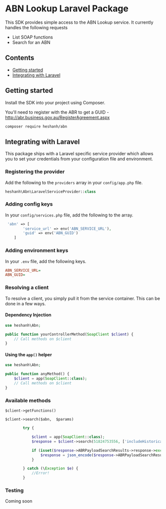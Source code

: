 # ABN Lookup Laravel Package

This SDK provides simple access to the ABN Lookup service. 
It currently handles the following requests

- List SOAP functions
- Search for an ABN



## Contents

- [Getting started](#getting-started)
- [Integrating with Laravel](#integrating-with-laravel)

## Getting started

Install the SDK into your project using Composer.

You'll need to register with the ABR to get a GUID - http://abr.business.gov.au/RegisterAgreement.aspx

```bash
composer require heshanh/abn
```

## Integrating with Laravel

This package ships with a Laravel specific service provider which allows you to set your credentials from your configuration file and environment.

### Registering the provider

Add the following to the `providers` array in your `config/app.php` file.

```php
heshanh\Abn\LaravelServiceProvider::class
```

### Adding config keys

In your `config/services.php` file, add the following to the array.

```php
 'abn' => [
        'service_url' => env('ABN_SERVICE_URL'),
        'guid' => env('ABN_GUID')
    ]
```

### Adding environment keys

In your `.env` file, add the following keys.

```ini
ABN_SERVICE_URL=
ABN_GUID=

```

### Resolving a client

To resolve a client, you simply pull it from the service container. This can be done in a few ways.

#### Dependency Injection

```php
use heshanh\Abn;

public function yourControllerMethod(SoapClient $client) {
    // Call methods on $client
}
```

#### Using the `app()` helper

```php
use heshanh\Abn;

public function anyMethod() {
    $client = app(SoapClient::class);
    // Call methods on $client
}
```

### Available methods

```
$client->getFunctions()

$client->search($abn,  $params)

```

```php
        try {

            $client = app(SoapClient::class);
            $response = $client->search(51824753556, ['includeHistoricalDetails' => 'N']);

            if (isset($response->ABRPayloadSearchResults->response->exception)) {
                $response = json_encode($response->ABRPayloadSearchResults->response->exception);
            }

        } catch (\Exception $e) {
            //Error!
        }
```

### Testing

Coming soon